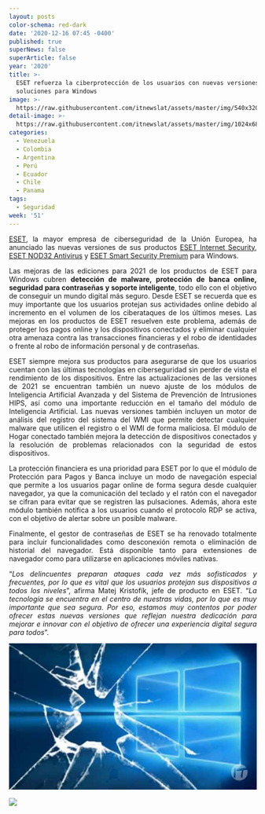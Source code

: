 ```yaml
---
layout: posts
color-schema: red-dark
date: '2020-12-16 07:45 -0400'
published: true
superNews: false
superArticle: false
year: '2020'
title: >-
  ESET refuerza la ciberprotección de los usuarios con nuevas versiones de sus
  soluciones para Windows
image: >-
  https://raw.githubusercontent.com/itnewslat/assets/master/img/540x320/Vulnerabilidad-Windows-p.jpg
detail-image: >-
  https://raw.githubusercontent.com/itnewslat/assets/master/img/1024x680/Vulnerabilidad-Windows-g.jpg
categories:
  - Venezuela
  - Colombia
  - Argentina
  - Perú
  - Ecuador
  - Chile
  - Panama
tags:
  - Seguridad
week: '51'
---
```

<p style="text-align: justify;"><a href="https://www.eset.com/es/">ESET</a>, la mayor empresa de ciberseguridad de la Unión Europea, ha anunciado las nuevas versiones de sus productos <a href="https://www.eset.com/es/hogar/internet-security-windows/">ESET Internet Security</a>, <a href="https://www.eset.com/es/hogar/nod32-antivirus-windows/">ESET NOD32 Antivirus</a> y <a href="https://www.eset.com/es/hogar/smart-security-premium-windows/">ESET Smart Security Premium</a> para Windows.</p>
<p style="text-align: justify;">Las mejoras de las ediciones para 2021 de los productos de ESET para Windows cubren <strong>detección de malware, protección de banca online, seguridad para contraseñas y soporte inteligente</strong>, todo ello con el objetivo de conseguir un mundo digital más seguro. Desde ESET se recuerda que es muy importante que los usuarios protejan sus actividades online debido al incremento en el volumen de los ciberataques de los últimos meses. Las mejoras en los productos de ESET resuelven este problema, además de proteger los pagos online y los dispositivos conectados y eliminar cualquier otra amenaza contra las transacciones financieras y el robo de identidades o frente al robo de información personal y de contraseñas.</p>
<p style="text-align: justify;">ESET siempre mejora sus productos para asegurarse de que los usuarios cuentan con las últimas tecnologías en ciberseguridad sin perder de vista el rendimiento de los dispositivos. Entre las actualizaciones de las versiones de 2021 se encuentran también un nuevo ajuste de los módulos de Inteligencia Artificial Avanzada y del Sistema de Prevención de Intrusiones HIPS, así como una importante reducción en el tamaño del módulo de Inteligencia Artificial. Las nuevas versiones también incluyen un motor de análisis del registro del sistema del WMI que permite detectar cualquier malware que utilicen el registro o el WMI de forma maliciosa. El módulo de Hogar conectado también mejora la detección de dispositivos conectados y la resolución de problemas relacionados con la seguridad de estos dispositivos.</p>
<p style="text-align: justify;">La protección financiera es una prioridad para ESET por lo que el módulo de Protección para Pagos y Banca incluye un modo de navegación especial que permite a los usuarios pagar online de forma segura desde cualquier navegador, ya que la comunicación del teclado y el ratón con el navegador se cifran para evitar que se registren las pulsaciones. Además, ahora este módulo también notifica a los usuarios cuando el protocolo RDP se activa, con el objetivo de alertar sobre un posible malware.</p>
<p style="text-align: justify;">Finalmente, el gestor de contraseñas de ESET se ha renovado totalmente para incluir funcionalidades como desconexión remota o eliminación de historial del navegador. Está disponible tanto para extensiones de navegador como para utilizarse en aplicaciones móviles nativas.</p>
<p style="text-align: justify;">“<em>Los delincuentes preparan ataques cada vez más sofisticados y frecuentes, por lo que es vital que los usuarios protejan sus dispositivos a todos los niveles</em>”, afirma Matej Kristofík, jefe de producto en ESET. “<em>La tecnología se encuentra en el centro de nuestras vidas, por lo que es muy importante que sea segura. Por eso, estamos muy contentos por poder ofrecer estas nuevas versiones que reflejan nuestra dedicación para mejorar e innovar con el objetivo de ofrecer una experiencia digital segura para todos</em>”.</p>

![](https://raw.githubusercontent.com/itnewslat/assets/master/img/540x320/Vulnerabilidad-Windows-p.jpg)


<img src="https://tracker.metricool.com/c3po.jpg?hash=56f88a41e39ab42c063cc51676587a04"/>